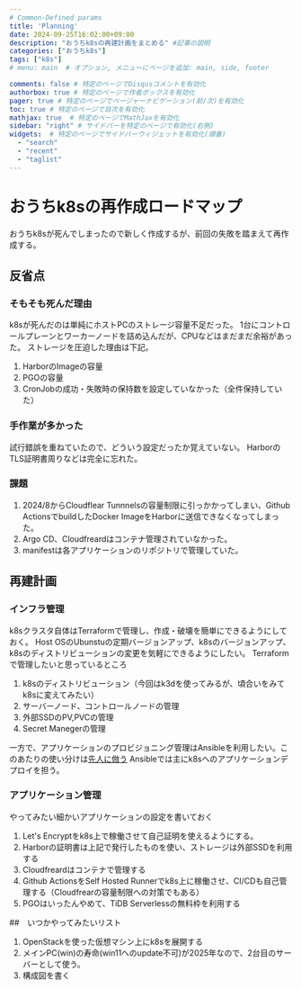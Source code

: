 ```yaml
---
# Common-Defined params
title: 'Planning'
date: 2024-09-25T16:02:00+09:00
description: "おうちk8sの再建計画をまとめる" #記事の説明
categories: ["おうちk8s"]
tags: ["k8s"]
# menu: main  # オプション, メニューにページを追加: main, side, footer

comments: false # 特定のページでDisqusコメントを有効化
authorbox: true # 特定のページで作者ボックスを有効化
pager: true # 特定のページでページャーナビゲーション(前/次)を有効化
toc: true # 特定のページで目次を有効化
mathjax: true  # 特定のページでMathJaxを有効化
sidebar: "right" # サイドバーを特定のページで有効化(右側)
widgets:  # 特定のページでサイドバーウィジェットを有効化(順番)
  - "search"
  - "recent"
  - "taglist"
---
```


# おうちk8sの再作成ロードマップ
おうちk8sが死んでしまったので新しく作成するが、前回の失敗を踏まえて再作成する。

## 反省点

### そもそも死んだ理由
k8sが死んだのは単純にホストPCのストレージ容量不足だった。
1台にコントロールプレーンとワーカーノードを詰め込んだが、CPUなどはまだまだ余裕があった。
ストレージを圧迫した理由は下記。
1. HarborのImageの容量
2. PGOの容量
3. CronJobの成功・失敗時の保持数を設定していなかった（全件保持していた）

### 手作業が多かった
試行錯誤を重ねていたので、どういう設定だったか覚えていない。
HarborのTLS証明書周りなどは完全に忘れた。

### 課題
1. 2024/8からCloudflear Tunnnelsの容量制限に引っかかってしまい、Github ActionsでbuildしたDocker ImageをHarborに送信できなくなってしまった。
2. Argo CD、Cloudfreardはコンテナ管理されていなかった。
3. manifestは各アプリケーションのリポジトリで管理していた。

## 再建計画

### インフラ管理
k8sクラスタ自体はTerraformで管理し、作成・破壊を簡単にできるようにしておく。
Host OSのUbunstuの定期バージョンアップ、k8sのバージョンアップ、k8sのディストリビューションの変更を気軽にできるようにしたい。
Terraformで管理したいと思っているところ
1. k8sのディストリビューション（今回はk3dを使ってみるが、頃合いをみてk8sに変えてみたい）
2. サーバーノード、コントロールノードの管理
3. 外部SSDのPV,PVCの管理
4. Secret Manegerの管理

一方で、アプリケーションのプロビジョニング管理はAnsibleを利用したい。このあたりの使い分けは[先人に倣う](https://zenn.dev/zenogawa/articles/home_cloud_overview)
Ansibleでは主にk8sへのアプリケーションデプロイを担う。

### アプリケーション管理
やってみたい細かいアプリケーションの設定を書いておく
1. Let's Encryptをk8s上で稼働させて自己証明を使えるようにする。
2. Harborの証明書は上記で発行したものを使い、ストレージは外部SSDを利用する
3. Cloudfreardはコンテナで管理する
4. Github ActionsをSelf Hosted Runnerでk8s上に稼働させ、CI/CDも自己管理する（Cloudfrearの容量制限への対策でもある）
5. PGOはいったんやめて、TiDB Serverlessの無料枠を利用する

##　いつかやってみたいリスト
1. OpenStackを使った仮想マシン上にk8sを展開する
2. メインPC(win)の寿命(win11へのupdate不可)が2025年なので、2台目のサーバーとして使う。
3. 構成図を書く